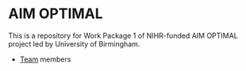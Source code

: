 # AIM OPTIMAL

This is a repository for Work Package 1 of NIHR-funded AIM OPTIMAL project led by University of Birmingham.

- [Team](team.md) members
